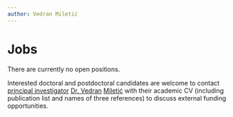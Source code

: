 ```yaml
---
author: Vedran Miletić
---
```


# Jobs

There are currently no open positions.

Interested doctoral and postdoctoral candidates are welcome to contact [principal investigator](people/principal-investigator.md) [Dr. Vedran](https://vedran.miletic.net/) [Miletić](https://www.miletic.net/) with their academic CV (including publication list and names of three references) to discuss external funding opportunities.
